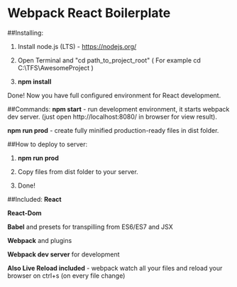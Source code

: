 Webpack React Boilerplate
==========================

##Installing:
1) Install node.js (LTS) - https://nodejs.org/

2) Open Terminal and "cd path_to_project_root"  ( For example cd C:\TFS\AwesomeProject )

3) **npm install**

Done! Now you have full configured environment for React development.

##Commands:
**npm start** - run development environment, it starts webpack dev server. (just open http://localhost:8080/ in browser for view result).

**npm run prod** - create fully minified production-ready files in dist folder.

##How to deploy to server:
1) **npm run prod**

2) Copy files from dist folder to your server.

3) Done!

##Included:
**React**

**React-Dom**

**Babel** and presets for transpilling from ES6/ES7 and JSX

**Webpack** and plugins

**Webpack dev server** for development


**Also Live Reload included** - webpack watch all your files and reload your browser on ctrl+s (on every file change)
